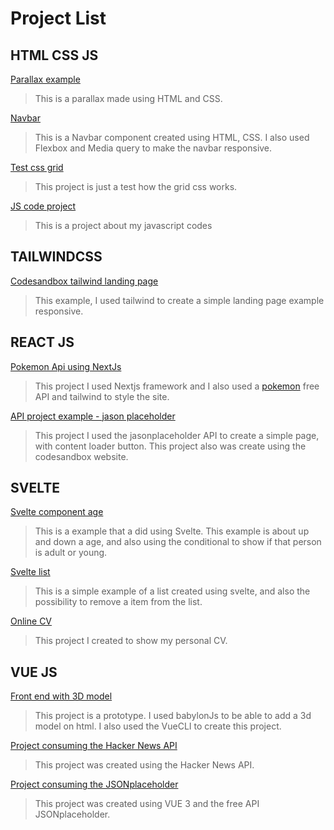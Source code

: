 # Project List

## HTML CSS JS

[Parallax example](https://codepen.io/caiocodp/pen/ExbdpMy)
> This is a parallax made using HTML and CSS.

[Navbar](https://codepen.io/caiocodp/pen/KKyxvOv)
> This is a Navbar component created using HTML, CSS. I also used Flexbox and Media query to make the navbar responsive.

[Test css grid](https://codepen.io/caiocodp/pen/qBVMROa)
> This project is just a test how the grid css works.

[JS code project](https://replit.com/@caiosantosSTL)
> This is a project about my javascript codes

## TAILWINDCSS

[Codesandbox tailwind landing page](https://codesandbox.io/s/brave-cannon-8jkdk0?file=/index.html)
> This example, I used tailwind to create a simple landing page example responsive.

## REACT JS

[Pokemon Api using NextJs](https://next-tailwind-pokemon.vercel.app/)
> This project I used Nextjs framework and I also used a [pokemon](https://pokeapi.co/) free API and tailwind to style the site.


[API project example - jason placeholder](https://0xbwdk.csb.app/)
> This project I used the jasonplaceholder API to create a simple page, with content loader button. This project also was create using the codesandbox website.

## SVELTE

[Svelte component age](https://codesandbox.io/s/suspicious-hoover-1koy31)
> This is a example that a did using Svelte. This example is about up and down a age, and also using the conditional to show if that person is adult or young.

[Svelte list](https://codesandbox.io/s/svelte-listloop-vpxssq)

>This is a simple example of a list created using svelte, and also the possibility to remove a item from the list.

[Online CV](https://sveltekit-cv.vercel.app/)
> This project I created to show my personal CV.

## VUE JS

[Front end with 3D model](https://vue-and-babylon-test.vercel.app/)
> This project is a prototype. I used babylonJs to be able to add a 3d model on html. I also used the VueCLI to create this project.

[Project consuming the Hacker News API](https://vuejs-story-api.vercel.app/)
> This project was created using the Hacker News API.

[Project consuming the JSONplaceholder](https://vue3-api-project.vercel.app/)
> This project was created using VUE 3 and the free API JSONplaceholder.

